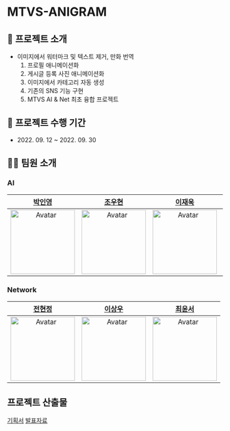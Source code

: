 # MTVS-ANIGRAM

## 📌 프로젝트 소개

- 이미지에서 워터마크 및 텍스트 제거, 만화 번역
  1. 프로필 애니메이션화
  2. 게시글 등록 사진 애니메이션화
  3. 이미지에서 카테고리 자동 생성
  4. 기존의 SNS 기능 구현
  5. MTVS AI & Net 최초 융합 프로젝트


## 📅 프로젝트 수행 기간

- 2022\. 09. 12 ~ 2022. 09. 30

## 🧑‍🚀 팀원 소개

### AI

|[박인영](https://github.com/PIYoung)|[조우현](https://github.com/chowoohyun)|[이재욱](https://github.com/jvvoolc)|[박주희](https://github.com/juliajh)|
| :----: | :----: | :----: | :----: |
| <a href="https://github.com/PIYoung"><img src="https://avatars.githubusercontent.com/u/49637184?v=4" alt="Avatar" width="150px" /></a> | <a href="https://github.com/chowoohyun"><img src="https://avatars.githubusercontent.com/u/67001050?v=4" alt="Avatar" width="150px" /></a> | <a href="https://github.com/jvvoolc"><img src="https://avatars.githubusercontent.com/u/24962975?v=4" alt="Avatar" width="150px" /></a> | <a href="https://github.com/juliajh"><img src="https://avatars.githubusercontent.com/u/54497150?v=4" alt="Avatar" width="150px" /></a> |

### Network

|[전현정](https://github.com/hyunjungjeon)|[이상우](https://github.com/mungjin4966)|[최윤서](https://github.com/YSChoi123)|
| :---: | :---: | :---: |
| <a href="https://github.com/hyunjungjeon"><img src="https://avatars.githubusercontent.com/u/70558461?v=4" alt="Avatar" width="150px" /></a> | <a href="https://github.com/mungjin4966"><img src="https://avatars.githubusercontent.com/u/67566068?v=4" alt="Avatar" width="150px" /></a> | <a href="https://github.com/YSChoi123"><img src="https://avatars.githubusercontent.com/u/73926427?v=4" alt="Avatar" width="150px" /></a> |

## 프로젝트 산출물

[기획서](https://github.com/mtvs-anigram/Overview/blob/main/ANIGRAM-%EA%B8%B0%ED%9A%8D%EC%84%9C.pdf)
[발표자료](https://github.com/mtvs-anigram/Overview/blob/main/ANIGRAM-%EB%B0%9C%ED%91%9C%EC%9E%90%EB%A3%8C.pdf)
